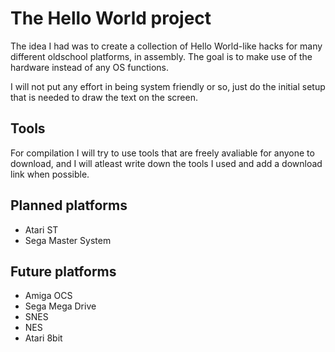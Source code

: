 The Hello World project
=======================

The idea I had was to create a collection of Hello World-like hacks for
many different oldschool platforms, in assembly. The goal is to make use
of the hardware instead of any OS functions.

I will not put any effort in being system friendly or so, just do the 
initial setup that is needed to draw the text on the screen.

Tools
-----
For compilation I will try to use tools that are freely avaliable for
anyone to download, and I will atleast write down the tools I used and
add a download link when possible.


Planned platforms
-----------------

 * Atari ST
 * Sega Master System


Future platforms
----------------
 * Amiga OCS
 * Sega Mega Drive
 * SNES
 * NES
 * Atari 8bit

